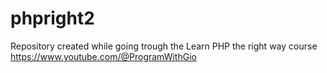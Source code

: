 # phpright2
Repository created while going trough the Learn PHP the right way course  https://www.youtube.com/@ProgramWithGio
